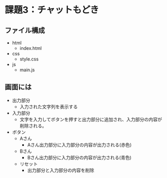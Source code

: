 # 課題3：チャットもどき

## ファイル構成
- html
  - index.html
- css
  - style.css
- js
  - main.js

## 画面には
- 出力部分
  - 入力された文字列を表示する
- 入力部分
  - 文字を入力してボタンを押すと出力部分に追加され、入力部分の内容が削除される。
- ボタン
  - Aさん
    - Aさん出力部分に入力部分の内容が出力される(赤色)
  - Bさん
    - Bさん出力部分に入力部分の内容が出力される(青色)
  - リセット
    - 出力部分と入力部分の内容を削除
